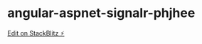 # angular-aspnet-signalr-phjhee

[Edit on StackBlitz ⚡️](https://stackblitz.com/edit/angular-aspnet-signalr-phjhee)